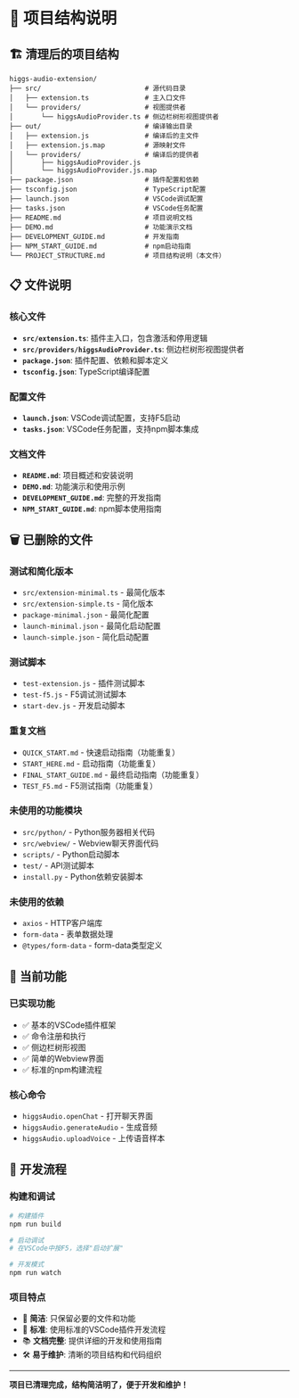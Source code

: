 # 📁 项目结构说明

## 🏗️ 清理后的项目结构

```
higgs-audio-extension/
├── src/                          # 源代码目录
│   ├── extension.ts              # 主入口文件
│   └── providers/                # 视图提供者
│       └── higgsAudioProvider.ts # 侧边栏树形视图提供者
├── out/                          # 编译输出目录
│   ├── extension.js              # 编译后的主文件
│   ├── extension.js.map          # 源映射文件
│   └── providers/                # 编译后的提供者
│       ├── higgsAudioProvider.js
│       └── higgsAudioProvider.js.map
├── package.json                  # 插件配置和依赖
├── tsconfig.json                 # TypeScript配置
├── launch.json                   # VSCode调试配置
├── tasks.json                    # VSCode任务配置
├── README.md                     # 项目说明文档
├── DEMO.md                       # 功能演示文档
├── DEVELOPMENT_GUIDE.md          # 开发指南
├── NPM_START_GUIDE.md            # npm启动指南
└── PROJECT_STRUCTURE.md          # 项目结构说明（本文件）
```

## 📋 文件说明

### 核心文件
- **`src/extension.ts`**: 插件主入口，包含激活和停用逻辑
- **`src/providers/higgsAudioProvider.ts`**: 侧边栏树形视图提供者
- **`package.json`**: 插件配置、依赖和脚本定义
- **`tsconfig.json`**: TypeScript编译配置

### 配置文件
- **`launch.json`**: VSCode调试配置，支持F5启动
- **`tasks.json`**: VSCode任务配置，支持npm脚本集成

### 文档文件
- **`README.md`**: 项目概述和安装说明
- **`DEMO.md`**: 功能演示和使用示例
- **`DEVELOPMENT_GUIDE.md`**: 完整的开发指南
- **`NPM_START_GUIDE.md`**: npm脚本使用指南

## 🗑️ 已删除的文件

### 测试和简化版本
- `src/extension-minimal.ts` - 最简化版本
- `src/extension-simple.ts` - 简化版本
- `package-minimal.json` - 最简化配置
- `launch-minimal.json` - 最简化启动配置
- `launch-simple.json` - 简化启动配置

### 测试脚本
- `test-extension.js` - 插件测试脚本
- `test-f5.js` - F5调试测试脚本
- `start-dev.js` - 开发启动脚本

### 重复文档
- `QUICK_START.md` - 快速启动指南（功能重复）
- `START_HERE.md` - 启动指南（功能重复）
- `FINAL_START_GUIDE.md` - 最终启动指南（功能重复）
- `TEST_F5.md` - F5测试指南（功能重复）

### 未使用的功能模块
- `src/python/` - Python服务器相关代码
- `src/webview/` - Webview聊天界面代码
- `scripts/` - Python启动脚本
- `test/` - API测试脚本
- `install.py` - Python依赖安装脚本

### 未使用的依赖
- `axios` - HTTP客户端库
- `form-data` - 表单数据处理
- `@types/form-data` - form-data类型定义

## 🎯 当前功能

### 已实现功能
- ✅ 基本的VSCode插件框架
- ✅ 命令注册和执行
- ✅ 侧边栏树形视图
- ✅ 简单的Webview界面
- ✅ 标准的npm构建流程

### 核心命令
- `higgsAudio.openChat` - 打开聊天界面
- `higgsAudio.generateAudio` - 生成音频
- `higgsAudio.uploadVoice` - 上传语音样本

## 🚀 开发流程

### 构建和调试
```bash
# 构建插件
npm run build

# 启动调试
# 在VSCode中按F5，选择"启动扩展"

# 开发模式
npm run watch
```

### 项目特点
- 🎯 **简洁**: 只保留必要的文件和功能
- 🔧 **标准**: 使用标准的VSCode插件开发流程
- 📚 **文档完整**: 提供详细的开发和使用指南
- 🛠️ **易于维护**: 清晰的项目结构和代码组织

---

**项目已清理完成，结构简洁明了，便于开发和维护！**
